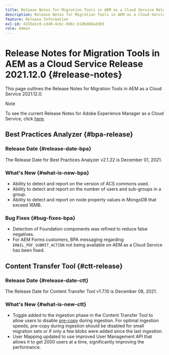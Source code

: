 ```yaml
---
title: Release Notes for Migration Tools in AEM as a Cloud Service Release 2021.12.0
description: Release Notes for Migration Tools in AEM as a Cloud Service Release 2021.12.0
feature: Release Information
exl-id: 4155e1c0-cd40-4cbc-9d6c-b106d68a2db5
role: Admin
---
```

# Release Notes for Migration Tools in AEM as a Cloud Service Release 2021.12.0 {#release-notes}

This page outlines the Release Notes for Migration Tools in AEM as a Cloud Service 2021.12.0.

>[!NOTE]
>To see the current Release Notes for Adobe Experience Manager as a Cloud Service, click [here](https://experienceleague.adobe.com/docs/experience-manager-cloud-service/release-notes/release-notes/release-notes-current.html).

## Best Practices Analyzer {#bpa-release}

### Release Date {#release-date-bpa}

The Release Date for Best Practices Analyzer v2.1.22 is December 01, 2021.

### What's New {#what-is-new-bpa}

* Ability to detect and report on the version of ACS commons used.
* Ability to detect and report on the number of users and sub-groups in a group.
* Ability to detect and report on node property values in MongoDB that exceed 16MB.

### Bug Fixes {#bug-fixes-bpa}

* Detection of Foundation components was refined to reduce false negatives.
* For AEM Forms customers, BPA messaging regarding `EMAIL_PDF_SUBMIT_ACTION` not being available on AEM as a Cloud Service has been fixed. 


## Content Transfer Tool {#ctt-release}

### Release Date {#release-date-ctt}

The Release Date for Content Transfer Tool v1.7.10 is December 08, 2021.

### What's New {#what-is-new-ctt}

* Toggle added to the ingestion phase in the Content Transfer Tool to allow users to disable [pre-copy](https://experienceleague.adobe.com/docs/experience-manager-cloud-service/moving/cloud-migration/content-transfer-tool/handling-large-content-repositories.html) during ingestion. For optimal ingestion speeds, pre-copy during ingestion should be disabled for small migration sets or if only a few blobs were added since the last ingestion. 
* User Mapping updated to use improved User Management API that allows it to get 2000 users at a time, significantly improving the performance.
